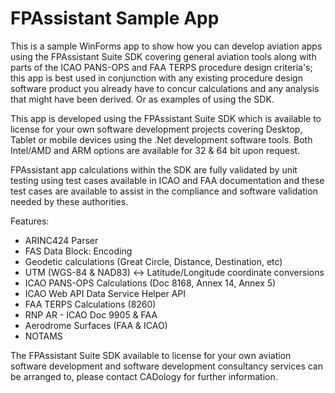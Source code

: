 # FPAssistant Sample App
This is a sample WinForms app to show how you can develop aviation apps using the FPAssistant Suite SDK covering general aviation tools along with parts of the ICAO PANS-OPS and FAA TERPS procedure design criteria's; this app is best used in conjunction with any existing procedure design software product you already have to concur calculations and any analysis that might have been derived. Or as examples of using the SDK.

This app is developed using the FPAssistant Suite SDK which is available to license for your own software development projects covering Desktop, Tablet or mobile devices using the .Net development software tools. Both Intel/AMD and ARM options are available for 32 & 64 bit upon request.

FPAssistant app calculations within the SDK are fully validated by unit testing using test cases available in ICAO and FAA documentation and these test cases are available to assist in the compliance and software validation needed by these authorities.

Features:
 - ARINC424 Parser
 - FAS Data Block: Encoding
 - Geodetic calculations (Great Circle, Distance, Destination, etc)
 - UTM (WGS-84 & NAD83)  <-> Latitude/Longitude coordinate conversions
 - ICAO PANS-OPS Calculations (Doc 8168, Annex 14, Annex 5)
 - ICAO Web API Data Service Helper API
 - FAA TERPS Calculations (8260)
 - RNP AR - ICAO Doc 9905 & FAA
 - Aerodrome Surfaces (FAA & ICAO)
 - NOTAMS

The FPAssistant Suite SDK available to license for your own aviation software development and software development consultancy services can be arranged to, please contact CADology for further information.
